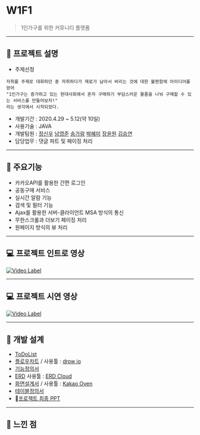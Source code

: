 # W1F1
> 1인가구를 위한 커뮤니티 플랫폼

-----------
## &#127836; 프로젝트 설명
* 주제선정 
```
자취를 주제로 대화하던 중 자취하다가 재료가 남아서 버리는 것에 대한 불편함에 아이디어를 얻어
"1인가구는 증가하고 있는 현대사회에서 혼자 구매하기 부담스러운 물품을 나눠 구매할 수 있는 서비스를 만들어보자!"
라는 생각에서 시작되었다.
```
* 개발기간 : 2020.4.29 ~ 5.12(약 10일)
* 사용기술 : JAVA
* 개발팀원 : [정신우](https://github.com/s1nwoo "정신우") [남영준](https://github.com/YoungJoonNam "남영준") [송가람](https://github.com/NikkieS "송가람") [박혜미](https://github.com/phm3241 "박혜미") [장윤원](https://github.com/zannew "장윤원") [김승연](https://github.com/nullsector12 "김승연")
* 담당업무 : 댓글 파트 및 페이징 처리

-----------

## &#128170; 주요기능 
* 카카오API를 활용한 간편 로그인
* 공동구매 서비스
* 실시간 알람 기능
* 검색 및 필터 기능
* Ajax를 활용한 서버-클라이언트 MSA 방식의 통신
* 무한스크롤과 더보기 페이징 처리
* 원페이지 방식의 뷰 처리
-----------

## &#128187; 프로젝트 인트로 영상
[![Video Label](https://img.youtube.com/vi/aCwO6-Lt5fA/0.jpg)](https://youtu.be/aCwO6-Lt5fA)

-----------
## &#128187; 프로젝트 시연 영상
[![Video Label](https://img.youtube.com/vi/NiBQ3iUOvgM/0.jpg)](https://youtu.be/NiBQ3iUOvgM)

-----------
## &#128221; 개발 설계
* [ToDoList](https://docs.google.com/document/d/1bYT4GFLcFJ_UjXLoZdrYLiE4dDvtWJQcQLat3OIq1Uw/edit?usp=sharing)
* [플로우차트](https://drive.google.com/file/d/1pmmGtBzhikj7JPZHjvUBrX5z2B82_SZL/view?usp=sharing) / 사용툴 : [drow io](https://app.diagrams.net/)
* [기능정의서](https://docs.google.com/spreadsheets/d/1NCqAn5_14D6SS678_U6fSOFyqZ_dbzm945EmDkZdceU/edit?usp=sharing)
* [ERD](https://drive.google.com/file/d/1aqfKfQEfgmiJ37vbYgq1GpkJVNK8YktS/view?usp=sharing) 사용툴 : [ERD Cloud](https://www.erdcloud.com/)
* [화면설계서](https://drive.google.com/file/d/1G3vA51nAK-AKpIPjIehYtJ21bRyvGTKh/view?usp=sharing) / 사용툴 : [Kakao Oven](https://ovenapp.io/)
* [테이블정의서](https://docs.google.com/spreadsheets/d/1NCqAn5_14D6SS678_U6fSOFyqZ_dbzm945EmDkZdceU/edit?usp=sharing)
* &#127775;[프로젝트 최종 PPT](https://drive.google.com/file/d/1cWE9EtIXe5pwTTxQFqWmT6agnqX9BCKH/view?usp=sharing)
-----------
## &#128173; 느낀 점
```


```
